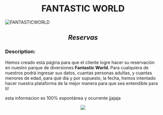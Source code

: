 <h1 align= center> FANTASTIC WORLD </h1> 


 ![FANTASTICWORLD](https://github.com/JaviSeC/reservasjs/assets/132766257/cf0caddf-027d-4a09-8d06-5f71d8ddf64a) 

<h2 align=center> <em> Reservas </em> </h2>

<h3>Description:</h3
  
Hemos creado esta página para que el cliente logre hacer su reservación en nuestro parque de diversiones <strong> Fantastic World. </strong> Para cualquiera de nuestros podrá ingresar sus datos, cuantas personas adultas, y cuantas menores de edad, para qué día y por supuesto, la fecha, hemos intentado hacer nuestra plataforma de la mejor manera para que sea entendible para ti!
  
esta informacion es 100% espontánea y ocurrente jjajaja


<p align="center">
   <img src="https://img.shields.io/badge/STATUS-EN%20DESAROLLO-green">
   </p>
